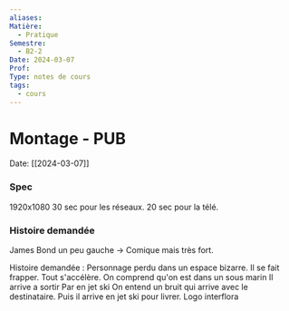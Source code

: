```yaml
---
aliases: 
Matière:
  - Pratique
Semestre:
  - B2-2
Date: 2024-03-07
Prof: 
Type: notes de cours
tags:
  - cours
---
```

# Montage - PUB
Date: [[2024-03-07]] 

### Spec
1920x1080
30 sec pour les réseaux. 
20 sec pour la télé. 

### Histoire demandée 

James Bond un peu gauche → Comique mais très fort. 

Histoire demandée : 
Personnage perdu dans un espace bizarre. 
Il se fait frapper. 
Tout s'accélère. 
On comprend qu'on est dans un sous marin 
Il arrive a sortir 
Par en jet ski 
On entend un bruit qui arrive avec le destinataire. 
Puis il arrive en jet ski pour livrer. 
Logo interflora
